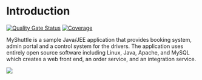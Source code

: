# Introduction

[![Quality Gate Status](https://sonarcloud.io/api/project_badges/measure?project=karlosarr_MyShuttle&metric=alert_status)](https://sonarcloud.io/dashboard?id=karlosarr_MyShuttle)
[![Coverage](https://sonarcloud.io/api/project_badges/measure?project=karlosarr_MyShuttle&metric=coverage)](https://sonarcloud.io/dashboard?id=karlosarr_MyShuttle)

MyShuttle is a sample Java/JEE application that provides booking system, admin portal and a control system for the drivers. The application uses entirely open source software including Linux, Java, Apache, and MySQL which creates a web front end, an order service, and an integration service.

![](https://vstsdemodata.visualstudio.com/aa2f337f-2dbf-4700-88e5-bf4f57f49cc6/_api/_versioncontrol/itemContent?repositoryId=14c9c1ce-2de9-4198-a252-3caca0305407&path=%2F1.png&version=GBmaster&contentOnly=true&__v=5)

